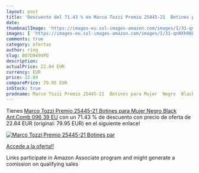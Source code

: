 ```yaml
---
layout: post
title: 'Descuento del 71.43 % en Marco Tozzi Premio 25445-21  Botines par'
date: 
thumbnailImage: 'https://images-eu.ssl-images-amazon.com/images/I/31-qnNXh08L._SL200_.jpg'
images: [ 'https://images-eu.ssl-images-amazon.com/images/I/31-qnNXh08L._SL200_.jpg' ]
comments: true
category: ofertas
author: ring
slug: B07D949VPD
description:
actualPrice: 22.84 EUR
currency: EUR
price: 22.84
comparePrice: 79.95 EUR
inStock: true
prodname: Marco Tozzi Premio 25445-21  Botines para Mujer  Negro  Black Ant.Comb 096   39 EU
---
```


Tienes [Marco Tozzi Premio 25445-21  Botines para Mujer  Negro  Black Ant.Comb 096   39 EU](https://www.amazon.es/dp/B07D949VPD/?tag=tolees-21) con un 71.43 % de descuento con precio de oferta de 22.84 EUR (original: 79.95 EUR) en el siguiente enlace!

[![Marco Tozzi Premio 25445-21  Botines par](https://images-eu.ssl-images-amazon.com/images/I/31-qnNXh08L._SL200_.jpg)](https://www.amazon.es/dp/B07D949VPD/?tag=tolees-21)

[Accede a la oferta!!](https://www.amazon.es/dp/B07D949VPD/?tag=tolees-21)

Links participate in Amazon Associate program and might generate a comission on qualifying sales


